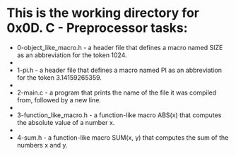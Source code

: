 # This is the working directory for 0x0D. C - Preprocessor tasks:

* 0-object_like_macro.h -  a header file that defines a macro named SIZE as an abbreviation for the token 1024.
*
* 1-pi.h - a header file that defines a macro named PI as an abbreviation for the token 3.14159265359.
*
* 2-main.c - a program that prints the name of the file it was compiled from, followed by a new line.
*
* 3-function_like_macro.h -  a function-like macro ABS(x) that computes the absolute value of a number x.
*
* 4-sum.h - a function-like macro SUM(x, y) that computes the sum of the numbers x and y.

